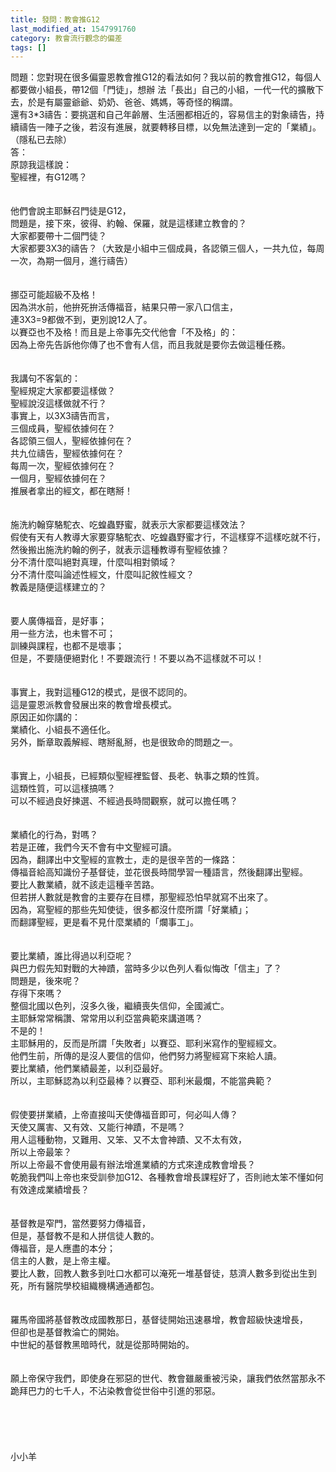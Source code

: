 ```yaml
---
title: 發問：教會推G12
last_modified_at: 1547991760
category: 教會流行觀念的偏差
tags: []
---
```


<p>問題：您對現在很多偏靈恩教會推G12的看法如何？我以前的教會推G12，每個人都要做小組長，帶12個「門徒」，想辦 法「長出」自己的小組，一代一代的擴散下去，於是有屬靈爺爺、奶奶、爸爸、媽媽，等奇怪的稱謂。<br/>還有3*3禱告：要挑選和自己年齡層、生活圈都相近的，容易信主的對象禱告，持續禱告一陣子之後，若沒有進展，就要轉移目標，以免無法達到一定的「業績」。<br/>（隱私已去除）<br/><!--more-->答：<br/>原諒我這樣說：<br/>聖經裡，有G12嗎？<br/><br/><br/>他們會說主耶穌召門徒是G12，<br/>問題是，接下來，彼得、約翰、保羅，就是這樣建立教會的？<br/>大家都要帶十二個門徒？<br/>大家都要3X3的禱告？（大致是小組中三個成員，各認領三個人，一共九位，每周一次，為期一個月，進行禱告）<br/><br/><br/>挪亞可能超級不及格！<br/>因為洪水前，他拚死拚活傳福音，結果只帶一家八口信主，<br/>連3X3=9都做不到，更別說12人了。<br/>以賽亞也不及格！而且是上帝事先交代他會「不及格」的：<br/>因為上帝先告訴他你傳了也不會有人信，而且我就是要你去做這種任務。<br/><br/><br/>我講句不客氣的：<br/>聖經規定大家都要這樣做？<br/>聖經說沒這樣做就不行？<br/>事實上，以3X3禱告而言，<br/>三個成員，聖經依據何在？<br/>各認領三個人，聖經依據何在？<br/>共九位禱告，聖經依據何在？<br/>每周一次，聖經依據何在？<br/>一個月，聖經依據何在？<br/>推展者拿出的經文，都在瞎掰！<br/><br/><br/>施洗約翰穿駱駝衣、吃蝗蟲野蜜，就表示大家都要這樣效法？<br/>假使有天有人教導大家要穿駱駝衣、吃蝗蟲野蜜才行，不這樣穿不這樣吃就不行，然後搬出施洗約翰的例子，就表示這種教導有聖經依據？<br/>分不清什麼叫絕對真理，什麼叫相對領域？<br/>分不清什麼叫論述性經文，什麼叫記敘性經文？<br/>教義是隨便這樣建立的？<br/> <br/><br/>要人廣傳福音，是好事；<br/>用一些方法，也未嘗不可；<br/>訓練與課程，也都不是壞事；<br/>但是，不要隨便絕對化！不要跟流行！不要以為不這樣就不可以！<br/> <br/><br/>事實上，我對這種G12的模式，是很不認同的。<br/>這是靈恩派教會發展出來的教會增長模式。<br/>原因正如你講的：<br/>業績化、小組長不適任化。<br/>另外，斷章取義解經、瞎掰亂掰，也是很致命的問題之一。<br/> <br/><br/>事實上，小組長，已經類似聖經裡監督、長老、執事之類的性質。<br/>這類性質，可以這樣搞嗎？<br/>可以不經過良好揀選、不經過長時間觀察，就可以擔任嗎？<br/> <br/><br/>業績化的行為，對嗎？<br/>若是正確，我們今天不會有中文聖經可讀。<br/>因為，翻譯出中文聖經的宣教士，走的是很辛苦的一條路：<br/>傳福音給高知識份子基督徒，並花很長時間學習一種語言，然後翻譯出聖經。<br/>要比人數業績，就不該走這種辛苦路。<br/>但若拼人數就是教會的主要存在目標，那聖經恐怕早就寫不出來了。<br/>因為，寫聖經的那些先知使徒，很多都沒什麼所謂「好業績」；<br/>而翻譯聖經，更是看不見什麼業績的「爛事工」。<br/><br/><br/>要比業績，誰比得過以利亞呢？<br/>與巴力假先知對戰的大神蹟，當時多少以色列人看似悔改「信主」了？<br/>問題是，後來呢？<br/>存得下來嗎？<br/>整個北國以色列，沒多久後，繼續喪失信仰，全國滅亡。<br/>主耶穌常常稱讚、常常用以利亞當典範來講道嗎？<br/>不是的！<br/>主耶穌用的，反而是所謂「失敗者」以賽亞、耶利米寫作的聖經經文。<br/>他們生前，所傳的是沒人要信的信仰，他們努力將聖經寫下來給人讀。<br/>要比業績，他們業績最差，以利亞最好。<br/>所以，主耶穌認為以利亞最棒？以賽亞、耶利米最爛，不能當典範？<br/> <br/><br/>假使要拼業績，上帝直接叫天使傳福音即可，何必叫人傳？<br/>天使又厲害、又有效、又能行神蹟，不是嗎？<br/>用人這種動物，又難用、又笨、又不太會神蹟、又不太有效，<br/>所以上帝最笨？<br/>所以上帝最不會使用最有辦法增進業績的方式來達成教會增長？<br/>乾脆我們叫上帝也來受訓參加G12、各種教會增長課程好了，否則祂太笨不懂如何有效達成業績增長？<br/> <br/><br/>基督教是窄門，當然要努力傳福音，<br/>但是，基督教不是和人拼信徒人數的。<br/>傳福音，是人應盡的本分；<br/>信主的人數，是上帝主權。<br/>要比人數，回教人數多到吐口水都可以淹死一堆基督徒，慈濟人數多到從出生到死，所有醫院學校組織機構通通都包。<br/> <br/><br/>羅馬帝國將基督教改成國教那日，基督徒開始迅速暴增，教會超級快速增長，<br/>但卻也是基督教淪亡的開始。<br/>中世紀的基督教黑暗時代，就是從那時開始的。<br/> <br/><br/>願上帝保守我們，即使身在邪惡的世代、教會雖嚴重被污染，讓我們依然當那永不跪拜巴力的七千人，不沾染教會從世俗中引進的邪惡。<br/> <br/><br/><br/><br/><br/>小小羊<br/><br/><br/><br/><br/><br/><br/></p>